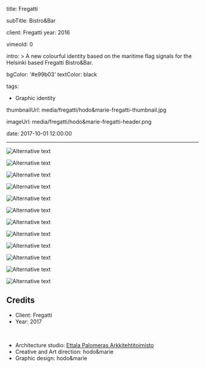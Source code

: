 title: Fregatti

subTitle: Bistro&Bar

client: Fregatti
year: 2016

vimeoId: 0

intro: >
  A new colourful identity based on the maritime flag signals for the Helsinki based Fregatti Bistro&Bar.

bgColor: '#e99b03'
textColor: black

tags:
  - Graphic identity

thumbnailUrl: media/fregatti/hodo&marie-fregatti-thumbnail.jpg

imageUrl: media/fregatti/hodo&marie-fregatti-header.png

date: 2017-10-01 12:00:00



---

<div class="gallery gallery-2">

![Alternative text](/media/fregatti/hodo&marie-fregatti-3.jpg)

![Alternative text](/media/fregatti/hodo&marie-fregatti-4.jpg)
</div>

<div class="gallery gallery-2">

![Alternative text](/media/fregatti/hodo&marie-fregatti-1.jpg)

![Alternative text](/media/fregatti/hodo&marie-fregatti-2.jpg)
</div>

<div class="gallery gallery-2">

![Alternative text](/media/fregatti/hodo&marie-fregatti-5.jpg)

![Alternative text](/media/fregatti/hodo&marie-fregatti-6.jpg)
</div>

<div class="gallery gallery-2">

![Alternative text](/media/fregatti/hodo&marie-fregatti-7.jpg)

![Alternative text](/media/fregatti/hodo&marie-fregatti-9.jpg)
</div>

<div class="gallery gallery-2">

![Alternative text](/media/fregatti/hodo&marie-fregatti-11.jpg)

![Alternative text](/media/fregatti/hodo&marie-fregatti-12.jpg)
</div>

<div class="gallery gallery-2">

![Alternative text](/media/fregatti/hodo&marie-fregatti-13.jpg)

![Alternative text](/media/fregatti/hodo&marie-fregatti-14.jpg)
</div>

## Credits

* Client: Fregatti
* Year: 2017  

<br>

* Architecture studio: <a href="https://www.ettalapalomeras.com" target="_blank">Ettala Palomeras Arkkitehtitoimisto</a>
* Creative and Art direction: hodo&marie
* Graphic design: hodo&marie

